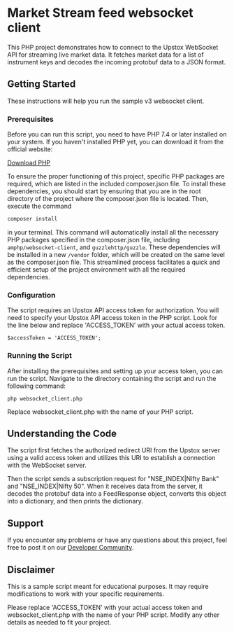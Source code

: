 # Market Stream feed websocket client

This PHP project demonstrates how to connect to the Upstox WebSocket API for streaming live market data. It fetches market data for a list of instrument keys and decodes the incoming protobuf data to a JSON format.

## Getting Started

These instructions will help you run the sample v3 websocket client.

### Prerequisites

Before you can run this script, you need to have PHP 7.4 or later installed on your system. If you haven't installed PHP yet, you can download it from the official website:

[Download PHP](https://www.php.net/downloads.php)

To ensure the proper functioning of this project, specific PHP packages are required, which are listed in the included composer.json file. To install these dependencies, you should start by ensuring that you are in the root directory of the project where the composer.json file is located. Then, execute the command

```sh
composer install
```

in your terminal. This command will automatically install all the necessary PHP packages specified in the composer.json file, including `amphp/websocket-client`, and `guzzlehttp/guzzle`. These dependencies will be installed in a new `/vendor` folder, which will be created on the same level as the composer.json file. This streamlined process facilitates a quick and efficient setup of the project environment with all the required dependencies.

### Configuration

The script requires an Upstox API access token for authorization. You will need to specify your Upstox API access token in the PHP script. Look for the line below and replace 'ACCESS_TOKEN' with your actual access token.

```
$accessToken = 'ACCESS_TOKEN';
```

### Running the Script

After installing the prerequisites and setting up your access token, you can run the script. Navigate to the directory containing the script and run the following command:

```
php websocket_client.php
```

Replace websocket_client.php with the name of your PHP script.

## Understanding the Code

The script first fetches the authorized redirect URI from the Upstox server using a valid access token and utilizes this URI to establish a connection with the WebSocket server.

Then the script sends a subscription request for "NSE_INDEX|Nifty Bank" and "NSE_INDEX|Nifty 50". When it receives data from the server, it decodes the protobuf data into a FeedResponse object, converts this object into a dictionary, and then prints the dictionary.

## Support

If you encounter any problems or have any questions about this project, feel free to post it on our [Developer Community](https://community.upstox.com/c/developer-api/15).

## Disclaimer

This is a sample script meant for educational purposes. It may require modifications to work with your specific requirements.

Please replace 'ACCESS_TOKEN' with your actual access token and websocket_client.php with the name of your PHP script. Modify any other details as needed to fit your project.


